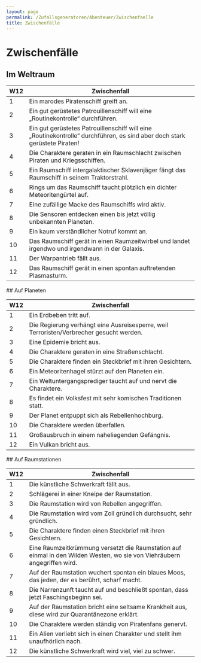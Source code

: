 ```yaml
---
layout: page
permalink: /Zufallsgeneratoren/Abenteuer/Zwischenfaelle
title: Zwischenfälle
---
```


# Zwischenfälle

## Im Weltraum

<table>
<thead>
<tr><th>W12</th><th>Zwischenfall</th></tr>
</thead>
<tbody>
<tr><td>1</td><td>Ein marodes Piratenschiff greift an.</td></tr>
<tr><td>2</td><td>Ein gut gerüstetes Patrouillenschiff will eine „Routinekontrolle“ durchführen.</td></tr>
<tr><td>3</td><td>Ein gut gerüstetes Patrouillenschiff will eine „Routinekontrolle“ durchführen, es sind aber doch stark gerüstete Piraten!</td></tr>
<tr><td>4</td><td>Die Charaktere geraten in ein Raumschlacht zwischen Piraten und Kriegsschiffen.</td></tr>
<tr><td>5</td><td>Ein Raumschiff intergalaktischer Sklavenjäger fängt das Raumschiff in seinem Traktorstrahl.</td></tr>
<tr><td>6</td><td>Rings um das Raumschiff taucht plötzlich ein dichter Meteoritengürtel auf.</td></tr>
<tr><td>7</td><td>Eine zufällige Macke des Raumschiffs wird aktiv.</td></tr>
<tr><td>8</td><td>Die Sensoren entdecken einen bis jetzt völlig unbekannten Planeten.</td></tr>
<tr><td>9</td><td>Ein kaum verständlicher Notruf kommt an.</td></tr>
<tr><td>10</td><td>Das Raumschiff gerät in einen Raumzeitwirbel und landet irgendwo und irgendwann in der Galaxis.</td></tr>
<tr><td>11</td><td>Der Warpantrieb fällt aus.</td></tr>
<tr><td>12</td><td>Das Raumschiff gerät in einen spontan auftretenden Plasmasturm.</td></tr>
</tbody>
</table>
## Auf Planeten

<table>
<thead>
<tr><th>W12</th><th>Zwischenfall</th></tr>
</thead>
<tbody>
<tr><td>1</td><td>Ein Erdbeben tritt auf.</td></tr>
<tr><td>2</td><td>Die Regierung verhängt eine Ausreisesperre, weil Terroristen/Verbrecher gesucht werden.</td></tr>
<tr><td>3</td><td>Eine Epidemie bricht aus.</td></tr>
<tr><td>4</td><td>Die Charaktere geraten in eine Straßenschlacht.</td></tr>
<tr><td>5</td><td>Die Charaktere finden ein Steckbrief mit ihren Gesichtern.</td></tr>
<tr><td>6</td><td>Ein Meteoritenhagel stürzt auf den Planeten ein.</td></tr>
<tr><td>7</td><td>Ein Weltuntergangsprediger taucht auf und nervt die Charaktere.</td></tr>
<tr><td>8</td><td>Es findet ein Volksfest mit sehr komischen Traditionen statt.</td></tr>
<tr><td>9</td><td>Der Planet entpuppt sich als Rebellenhochburg.</td></tr>
<tr><td>10</td><td>Die Charaktere werden überfallen.</td></tr>
<tr><td>11</td><td>Großausbruch in einem naheliegenden Gefängnis.</td></tr>
<tr><td>12</td><td>Ein Vulkan bricht aus.</td></tr>
</tbody>
</table>
## Auf Raumstationen

<table>
<thead>
<tr><th>W12</th><th>Zwischenfall</th></tr>
</thead>
<tbody>
<tr><td>1</td><td>Die künstliche Schwerkraft fällt aus.</td></tr>
<tr><td>2</td><td>Schlägerei in einer Kneipe der Raumstation.</td></tr>
<tr><td>3</td><td>Die Raumstation wird von Rebellen angegriffen.</td></tr>
<tr><td>4</td><td>Die Raumstation wird vom Zoll gründlich durchsucht, sehr gründlich.</td></tr>
<tr><td>5</td><td>Die Charaktere finden einen Steckbrief mit ihren Gesichtern.</td></tr>
<tr><td>6</td><td>Eine Raumzeitkrümmung versetzt die Raumstation auf einmal in den Wilden Westen, wo sie von Viehräubern angegriffen wird.</td></tr>
<tr><td>7</td><td>Auf der Raumstation wuchert spontan ein blaues Moos, das jeden, der es berührt, scharf macht.</td></tr>
<tr><td>8</td><td>Die Narrenzunft taucht auf und beschließt spontan, dass jetzt Faschingsbeginn sei.</td></tr>
<tr><td>9</td><td>Auf der Raumstation bricht eine seltsame Krankheit aus, diese wird zur Quarantänezone erklärt.</td></tr>
<tr><td>10</td><td>Die Charaktere werden ständig von Piratenfans genervt.</td></tr>
<tr><td>11</td><td>Ein Alien verliebt sich in einen Charakter und stellt ihm unaufhörlich nach.</td></tr>
<tr><td>12</td><td>Die künstliche Schwerkraft wird viel, viel zu schwer.</td></tr>
</tbody>
</table>
